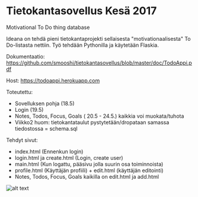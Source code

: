 # Tietokantasovellus Kesä 2017
Motivational To Do thing database

Ideana on tehdä pieni tietokantaprojekti sellaisesta "motivationaalisesta" To Do-listasta nettiin. Työ tehdään Pythonilla ja käytetään Flaskia.

Dokumentaatio: https://github.com/smooshi/tietokantasovellus/blob/master/doc/TodoAppi.pdf

Host: https://todoappi.herokuapp.com

Toteutettu:
  - Sovelluksen pohja (18.5)
  - Login (19.5)
  - Notes, Todos, Focus, Goals ( 20.5 - 24.5.) kaikkia voi muokata/tuhota
  - Viikko2 huom: tietokantataulut pystytetään/dropataan samassa tiedostossa = schema.sql

Tehdyt sivut:
  - index.html (Ennenkun login)
  - login.html ja create.html (Login, create user)
  - main.html (Kun logattu, pääsivu jolla suurin osa toiminnoista)
  - profile.html (Käyttäjän profiili) + edit.html (käyttäjän editointi)
  - Notes, Todos, Focus, Goals kaikilla on edit.html ja add.html


![alt text](https://img.devrant.io/devrant/rant/r_587474_71JRh.jpg)
